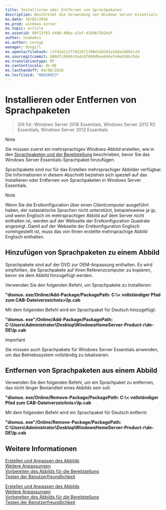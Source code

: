 ```yaml
---
title: Installieren oder Entfernen von Sprachpaketen
description: Beschreibt die Verwendung von Windows Server Essentials
ms.date: 10/03/2016
ms.prod: windows-server
ms.topic: article
ms.assetid: 98f13f63-4480-40ba-a7ef-d1d9b7582e5f
author: nnamuhcs
ms.author: coreyp
manager: dongill
ms.openlocfilehash: c1fd1d21277d32672398d1dd201e2dda24682c2d
ms.sourcegitcommit: b00d7c8968c4adc8f699dbee694afe6ed36bc9de
ms.translationtype: MT
ms.contentlocale: de-DE
ms.lasthandoff: 04/08/2020
ms.locfileid: "80820023"
---
```

# <a name="install-or-remove-language-packs"></a>Installieren oder Entfernen von Sprachpaketen

>Gilt für: Windows Server 2016 Essentials, Windows Server 2012 R2 Essentials, Windows Server 2012 Essentials

> [!NOTE]
>  Sie müssen zuerst ein mehrsprachiges Windows-Abbild erstellen, wie in den [Sprachpaketen und der Bereitstellung](https://technet.microsoft.com/library/hh824829) beschrieben, bevor Sie das Windows Server Essentials-Sprachpaket hinzufügen.  
  
 Sprachpakete sind nur für das Erstellen mehrsprachiger Abbilder verfügbar. Die Informationen in diesem Abschnitt beziehen sich speziell auf das Installieren oder Entfernen von Sprachpaketen in Windows Server Essentials.  
  
> [!NOTE]
>  Wenn Sie die Erstkonfiguration über einen Clientcomputer ausgeführt haben, der ostasiatische Sprachen nicht unterstützt, beispielsweise ja-jp, und wenn Englisch im mehrsprachigen Abbild auf dem Server nicht enthalten ist, werden auf der Webseite der Erstkonfiguration Quadrate angezeigt. Damit auf der Webseite der Erstkonfiguration Englisch voreingestellt ist, muss das von Ihnen erstellte mehrsprachige Abbild Englisch enthalten.  
  
## <a name="adding-language-packs-to-an-image"></a>Hinzufügen von Sprachpaketen zu einem Abbild  
 Sprachpakete sind auf der DVD zur OEM-Anpassung enthalten. Es wird empfohlen, die Sprachpakete auf Ihren Referenzcomputer zu kopieren, bevor sie dem Abbild hinzugefügt werden.  
  
 Verwenden Sie den folgenden Befehl, um Sprachpakete zu installieren:  
  
 **"dismus. exe/Online/Add-Package/PackagePath: C:\\< vollständiger Pfad zum CAB-Dateiverzeichnis\>\lp.cab**  
  
 Mit dem folgenden Befehl wird ein Sprachpaket für Deutsch hinzugefügt:  
  
 **"dismus. exe"/Online/Add-Package/PackagePath: C:\Users\Administrator\Desktop\WindowsHomeServer-Product-r\de-DE\lp.cab**  
  
> [!IMPORTANT]
>  Sie müssen auch Sprachpakete für Windows Server Essentials anwenden, um das Betriebssystem vollständig zu lokalisieren.  
  
## <a name="removing-language-packs-from-an-image"></a>Entfernen von Sprachpaketen aus einem Abbild  
 Verwenden Sie den folgenden Befehl, um ein Sprachpaket zu entfernen, das nicht länger Bestandteil eines Abbilds sein soll.  
  
 **"dismus. exe/Online/Remove-Package/PackagePath: C:\\< vollständiger Pfad zum CAB-Dateiverzeichnis\>\lp.cab**  
  
 Mit dem folgenden Befehl wird ein Sprachpaket für Deutsch entfernt:  
  
 **"dismus. exe"/Online/Remove-Package/PackagePath: C:\Users\Administrator\Desktop\WindowsHomeServer-Product-r\de-DE\lp.cab**  
  
## <a name="see-also"></a>Weitere Informationen  

 [Erstellen und Anpassen des Abbilds](Creating-and-Customizing-the-Image.md)   
 [Weitere Anpassungen](Additional-Customizations.md)   
 [Vorbereiten des Abbilds für die Bereitstellung](Preparing-the-Image-for-Deployment.md)   
 [Testen der Benutzerfreundlichkeit](Testing-the-Customer-Experience.md)

 [Erstellen und Anpassen des Abbilds](../install/Creating-and-Customizing-the-Image.md)   
 [Weitere Anpassungen](../install/Additional-Customizations.md)   
 [Vorbereiten des Abbilds für die Bereitstellung](../install/Preparing-the-Image-for-Deployment.md)   
 [Testen der Benutzerfreundlichkeit](../install/Testing-the-Customer-Experience.md)

